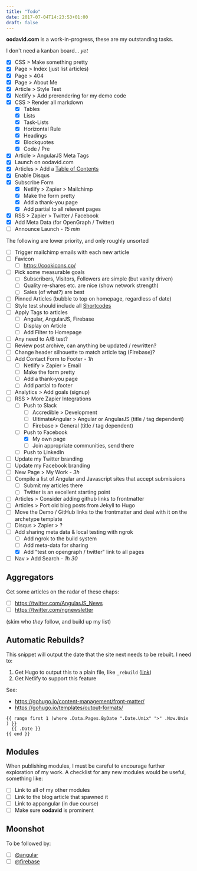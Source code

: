 ```yaml
---
title: "Todo"
date: 2017-07-04T14:23:53+01:00
draft: false
---
```


**oodavid.com** is a work-in-progress, these are my outstanding tasks.

I don't need a kanban board... _yet_

* [x] CSS > Make something pretty
* [x] Page > Index (just list articles)
* [x] Page > 404
* [x] Page > About Me
* [x] Article > Style Test
* [x] Netlify > Add prerendering for my demo code
* [x] CSS > Render all markdown
    * [x] Tables
    * [x] Lists
    * [x] Task-Lists
    * [x] Horizontal Rule
    * [x] Headings
    * [x] Blockquotes
    * [x] Code / Pre
* [x] Article > AngularJS Meta Tags
* [x] Launch on oodavid.com
* [x] Articles > Add a [Table of Contents](https://gohugo.io/extras/toc/)
* [x] Enable Disqus
* [x] Subscribe Form
    * [x] Netlify > Zapier > Mailchimp
    * [x] Make the form pretty
    * [x] Add a thank-you page
    * [x] Add partial to all relevent pages
* [x] RSS > Zapier > Twitter / Facebook
* [x] Add Meta Data (for OpenGraph / Twitter)
* [ ] Announce Launch - *15 min*

The following are lower priority, and only roughly unsorted

* [ ] Trigger mailchimp emails with each new article
* [ ] Favicon
    * [ ] https://cookicons.co/
* [ ] Pick some measurable goals
  * [ ] Subscribers, Visitors, Followers are simple (but vanity driven)
  * [ ] Quality re-shares etc. are nice (show network strength)
  * [ ] Sales (of what?) are best
* [ ] Pinned Articles (bubble to top on homepage, regardless of date)
* [ ] Style test should include all [Shortcodes](https://gohugo.io/content-management/shortcodes/)
* [ ] Apply Tags to articles
    * [ ] Angular, AngularJS, Firebase
    * [ ] Display on Article
    * [ ] Add Filter to Homepage
* [ ] Any need to A/B test?
* [ ] Review post archive, can anything be updated / rewritten?
* [ ] Change header silhouette to match article tag (Firebase)?
* [ ] Add Contact Form to Footer - *1h*
    * [ ] Netlify > Zapier > Email
    * [ ] Make the form pretty
    * [ ] Add a thank-you page
    * [ ] Add partial to footer
* [ ] Analytics > Add goals (signup)
* [ ] RSS > More Zapier Integrations
    * [ ] Push to Slack
        * [ ] Accredible > Development
        * [ ] UltimateAngular > Angular or AngularJS (title / tag dependent)
        * [ ] Firebase > General (title / tag dependent)
    * [ ] Push to Facebook
        * [x] My own page
        * [ ] Join appropriate communities, send there
    * [ ] Push to LinkedIn
* [ ] Update my Twitter branding
* [ ] Update my Facebook branding
* [ ] New Page > My Work - *3h*
* [ ] Compile a list of Angular and Javascript sites that accept submissions
    * [ ] Submit my articles there
    * [ ] Twitter is an excellent starting point
* [ ] Articles > Consider adding github links to frontmatter
* [ ] Articles > Port old blog posts from Jekyll to Hugo
* [ ] Move the Demo / GitHub links to the frontmatter and deal with it on the archetype template
* [ ] Disqus > Zapier > ?
* [ ] Add sharing meta data & local testing with ngrok
    * [ ] Add ngrok to the build system
    * [ ] Add meta-data for sharing
    * [x] Add "test on opengraph / twitter" link to all pages
* [ ] Nav > Add Search - *1h 30*

## Aggregators

Get some articles on the radar of these chaps:

* [ ] https://twitter.com/AngularJS_News
* [ ] https://twitter.com/ngnewsletter

(skim who _they_ follow, and build up my list)

## Automatic Rebuilds?

This snippet will output the date that the site next needs to be rebuilt. I need to:

1. Get Hugo to output this to a plain file, like `_rebuild` ([link](https://discourse.gohugo.io/t/how-to-generate-a-file-without-file-extension/7449))
1. Get Netlify to support this feature

See:

* https://gohugo.io/content-management/front-matter/
* https://gohugo.io/templates/output-formats/

```
{{ range first 1 (where .Data.Pages.ByDate ".Date.Unix" ">" .Now.Unix ) }}
  {{ .Date }}
{{ end }}
```

## Modules

When publishing modules, I must be careful to encourage further exploration of my work. A checklist for any new modules would be useful, something like:

* [ ] Link to all of my other modules
* [ ] Link to the blog article that spawned it
* [ ] Link to appangular (in due course)
* [ ] Make sure **oodavid** is prominent

## Moonshot

To be followed by:

* [ ] [@angular](https://twitter.com/angular/following)
* [ ] [@firebase](https://twitter.com/angular/following)
